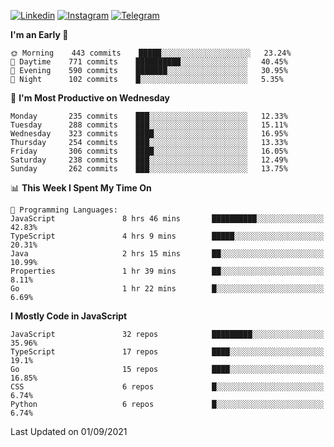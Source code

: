 [![Linkedin](https://img.shields.io/badge/-Archie-blue?style=flat-square&labelColor=gray&logo=Linkedin&logoColor=white&link=https://www.linkedin.com/in/archisdi)](https://www.linkedin.com/in/archisdi)
[![Instagram](https://img.shields.io/badge/-@archisdi-orange?style=flat-square&labelColor=gray&logo=Instagram&logoColor=white&link=https://www.instagram.com/archisdi)](https://www.instagram.com/archisdi)
[![Telegram](https://img.shields.io/badge/-aai-informational?style=flat-square&labelColor=gray&logo=telegram&logoColor=white&link=https://t.me/archisdi)](https://t.me/archisdi)

<!--START_SECTION:waka-->
**I'm an Early 🐤** 

```text
🌞 Morning    443 commits    █████░░░░░░░░░░░░░░░░░░░░   23.24% 
🌆 Daytime    771 commits    ██████████░░░░░░░░░░░░░░░   40.45% 
🌃 Evening    590 commits    ███████░░░░░░░░░░░░░░░░░░   30.95% 
🌙 Night      102 commits    █░░░░░░░░░░░░░░░░░░░░░░░░   5.35%

```
📅 **I'm Most Productive on Wednesday** 

```text
Monday       235 commits    ███░░░░░░░░░░░░░░░░░░░░░░   12.33% 
Tuesday      288 commits    ███░░░░░░░░░░░░░░░░░░░░░░   15.11% 
Wednesday    323 commits    ████░░░░░░░░░░░░░░░░░░░░░   16.95% 
Thursday     254 commits    ███░░░░░░░░░░░░░░░░░░░░░░   13.33% 
Friday       306 commits    ████░░░░░░░░░░░░░░░░░░░░░   16.05% 
Saturday     238 commits    ███░░░░░░░░░░░░░░░░░░░░░░   12.49% 
Sunday       262 commits    ███░░░░░░░░░░░░░░░░░░░░░░   13.75%

```


📊 **This Week I Spent My Time On** 

```text
💬 Programming Languages: 
JavaScript               8 hrs 46 mins       ██████████░░░░░░░░░░░░░░░   42.83% 
TypeScript               4 hrs 9 mins        █████░░░░░░░░░░░░░░░░░░░░   20.31% 
Java                     2 hrs 15 mins       ██░░░░░░░░░░░░░░░░░░░░░░░   10.99% 
Properties               1 hr 39 mins        ██░░░░░░░░░░░░░░░░░░░░░░░   8.11% 
Go                       1 hr 22 mins        █░░░░░░░░░░░░░░░░░░░░░░░░   6.69%

```

**I Mostly Code in JavaScript** 

```text
JavaScript               32 repos            █████████░░░░░░░░░░░░░░░░   35.96% 
TypeScript               17 repos            ████░░░░░░░░░░░░░░░░░░░░░   19.1% 
Go                       15 repos            ████░░░░░░░░░░░░░░░░░░░░░   16.85% 
CSS                      6 repos             █░░░░░░░░░░░░░░░░░░░░░░░░   6.74% 
Python                   6 repos             █░░░░░░░░░░░░░░░░░░░░░░░░   6.74%

```



 Last Updated on 01/09/2021
<!--END_SECTION:waka-->